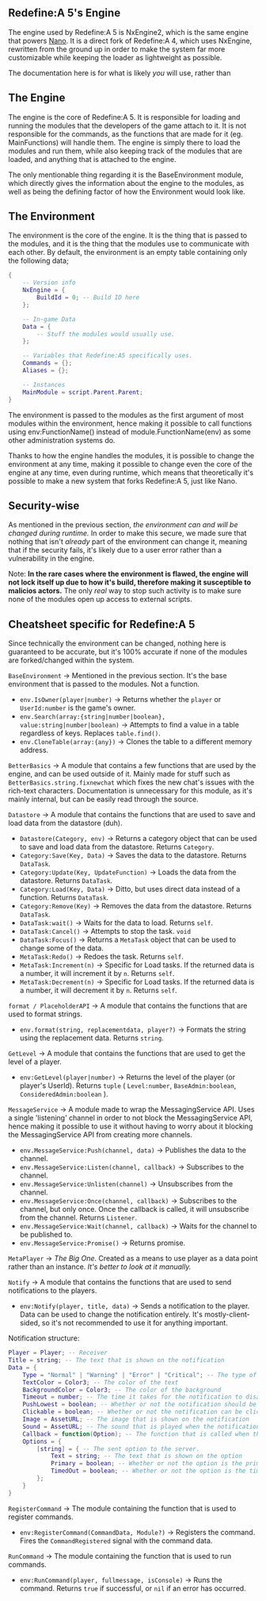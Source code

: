 ## Redefine:A 5's Engine
The engine used by Redefine:A 5 is NxEngine2, which is the same engine that powers [Nano](https://devforum.roblox.com/t/nano-the-non-intrusive-admin-panel/1734987). It is a direct fork of Redefine:A 4, which uses NxEngine, rewritten from the ground up in order to make the system far more customizable while keeping the loader as lightweight as possible.

The documentation here is for what is likely *you* will use, rather than 

## The Engine
The engine is the core of Redefine:A 5. It is responsible for loading and running the modules that the developers of the game attach to it. It is not responsible for the commands, as the functions that are made for it (eg. MainFunctions) will handle them. The engine is simply there to load the modules and run them, while also keeping track of the modules that are loaded, and anything that is attached to the engine.

The only mentionable thing regarding it is the BaseEnvironment module, which directly gives the information about the engine to the modules, as well as being the defining factor of how the Environment would look like.

## The Environment
The environment is the core of the engine. It is the thing that is passed to the modules, and it is the thing that the modules use to communicate with each other.
By default, the environment is an empty table containing only the following data;
```lua
{
	-- Version info
	NxEngine = {
		BuildId = 0; -- Build ID here
	};

	-- In-game Data
	Data = {
		-- Stuff the modules would usually use.
	};

	-- Variables that Redefine:A5 specifically uses.
	Commands = {};
	Aliases = {};

	-- Instances
	MainModule = script.Parent.Parent;
}
```

The environment is passed to the modules as the first argument of most modules within the environment, hence making it possible to call functions using env:FunctionName() instead of module.FunctionName(env) as some other administration systems do.

Thanks to how the engine handles the modules, it is possible to change the environment at any time, making it possible to change even the core of the engine at any time, even during runtime, which means that theoretically it's possible to make a new system that forks Redefine:A 5, just like Nano.

## Security-wise
As mentioned in the previous section, *the environment can and will be changed during runtime.* In order to make this secure, we made sure that nothing that isn't *already* part of the environment can change it, meaning that if the security fails, it's likely due to a user error rather than a vulnerability in the engine.

Note: **In the rare cases where the environment is flawed, the engine will not lock itself up due to how it's build, therefore making it susceptible to malicios actors.** The only *real* way to stop such activity is to make sure none of the modules open up access to external scripts.

## Cheatsheet specific for Redefine:A 5
Since technically the environment can be changed, nothing here is guaranteed to be accurate, but it's 100% accurate if none of the modules are forked/changed within the system.

`BaseEnvironment` -> Mentioned in the previous section. It's the base environment that is passed to the modules. Not a function.
* `env.IsOwner(player|number)` -> Returns whether the `player` or `UserId:number` is the game's owner.
* `env.Search(array:{string|number|boolean}, value:string|number|boolean)` -> Attempts to find a value in a table regardless of keys. Replaces `table.find()`.
* `env.CloneTable(array:{any})` -> Clones the table to a different memory address.

`BetterBasics` -> A module that contains a few functions that are used by the engine, and can be used outside of it. Mainly made for stuff such as `BetterBasics.string.fixnewchat` which fixes the new chat's issues with the rich-text characters. Documentation is unnecessary for this module, as it's mainly internal, but can be easily read through the source.

`Datastore` -> A module that contains the functions that are used to save and load data from the datastore (duh).
* `Datastore(Category, env)` -> Returns a category object that can be used to save and load data from the datastore. Returns `Category`.
* `Category:Save(Key, Data)` -> Saves the data to the datastore. Returns `DataTask`.
* `Category:Update(Key, UpdateFunction)` -> Loads the data from the datastore. Returns `DataTask`.
* `Category:Load(Key, Data)` -> Ditto, but uses direct data instead of a function. Returns `DataTask`.
* `Category:Remove(Key)` -> Removes the data from the datastore. Returns `DataTask`.
* `DataTask:wait()` -> Waits for the data to load. Returns `self`.
* `DataTask:Cancel()` -> Attempts to stop the task. `void`
* `DataTask:Focus()` -> Returns a `MetaTask` object that can be used to change some of the data.
* `MetaTask:Redo()` -> Redoes the task. Returns `self`.
* `MetaTask:Increment(n)` -> Specific for Load tasks. If the returned data is a number, it will increment it by `n`. Returns `self`.
* `MetaTask:Decrement(n)` -> Specific for Load tasks. If the returned data is a number, it will decrement it by `n`. Returns `self`.

`format / PlaceholderAPI` -> A module that contains the functions that are used to format strings.
* `env.format(string, replacementdata, player?)` -> Formats the string using the replacement data. Returns `string`.

`GetLevel` -> A module that contains the functions that are used to get the level of a player.
* `env:GetLevel(player|number)` -> Returns the level of the player (or player's UserId). Returns `tuple` ( `Level:number`, `BaseAdmin:boolean`, `ConsideredAdmin:boolean` ).

`MessageService` -> A module made to wrap the MessagingService API. Uses a single 'listening' channel in order to not block the MessagingService API, hence making it possible to use it without having to worry about it blocking the MessagingService API from creating more channels.
* `env.MessageService:Push(channel, data)` -> Publishes the data to the channel.
* `env.MessageService:Listen(channel, callback)` -> Subscribes to the channel.
* `env.MessageService:Unlisten(channel)` -> Unsubscribes from the channel.
* `env.MessageService:Once(channel, callback)` -> Subscribes to the channel, but only once. Once the callback is called, it will unsubscribe from the channel. Returns `Listener`.
* `env.MessageService:Wait(channel, callback)` -> Waits for the channel to be published to.
* `env.MessageService:Promise()` -> Returns promise.

`MetaPlayer` -> *The Big One*. Created as a means to use player as a data point rather than an instance. *It's better to look at it manually.*

`Notify` -> A module that contains the functions that are used to send notifications to the players.
* `env:Notify(player, title, data)` -> Sends a notification to the player.
Data can be used to change the notification entirely. It's mostly-client-sided, so it's not recommended to use it for anything important.

Notification structure:
```lua
Player = Player; -- Receiver
Title = string; -- The text that is shown on the notification
Data = {
    Type = "Normal" | "Warning" | "Error" | "Critical"; -- The type of the notification
    TextColor = Color3; -- The color of the text
    BackgroundColor = Color3; -- The color of the background
    Timeout = number; -- The time it takes for the notification to disappear
    PushLowest = boolean; -- Whether or not the notification should be pushed directly to the bottom of the other notifications.
    Clickable = boolean; -- Whether or not the notification can be clicked to make it disappear. Will be forced to true if there are no options to make the notification disappear, such as timeout, options, and clickable is false. If no options are specified, the notification will return 'Clicked' as the callback option.
    Image = AssetURL; -- The image that is shown on the notification
    Sound = AssetURL; -- The sound that is played when the notification appears
    Callback = function(Option); -- The function that is called when the notification is clicked/times out/an option is selected. [[SERVERSIDED]]
    Options = {
        [string] = { -- The sent option to the server.
            Text = string; -- The text that is shown on the option
            Primary = boolean; -- Whether or not the option is the primary option. 1st option will be primary if none are specified, and if clickable, will be called when the notification is clicked without selecting an option.
            TimedOut = boolean; -- Whether or not the option is the timed out option. Will be called when the notification times out. If one is not specified, the server will receive "Timedout" as the option.
        };
    }
}
```

`RegisterCommand` -> The module containing the function that is used to register commands.
* `env:RegisterCommand(CommandData, Module?)` -> Registers the command. Fires the `CommandRegistered` signal with the command data.

`RunCommand` -> The module containing the function that is used to run commands.
* `env:RunCommand(player, fullmessage, isConsole)` -> Runs the command. Returns `true` if successful, or `nil` if an error has occurred.
